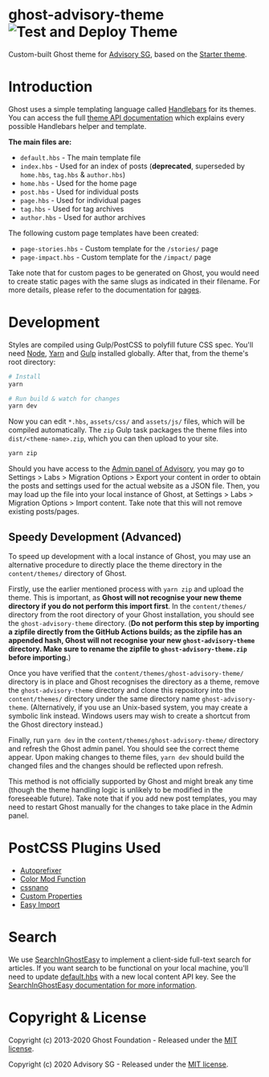 # ghost-advisory-theme ![Test and Deploy Theme](https://github.com/AdvisorySG/ghost-advisory-theme/workflows/Build%20and%20Deploy%20Theme/badge.svg)

Custom-built Ghost theme for [Advisory SG](https://advisory.sg), based on the [Starter theme](https://github.com/TryGhost/Starter).

# Introduction

Ghost uses a simple templating language called [Handlebars](http://handlebarsjs.com/) for its themes. You can access the full [theme API documentation](https://themes.ghost.org) which explains every possible Handlebars helper and template.

**The main files are:**

-   `default.hbs` - The main template file
-   `index.hbs` - Used for an index of posts (**deprecated**, superseded by `home.hbs`, `tag.hbs` & `author.hbs`)
-   `home.hbs` - Used for the home page
-   `post.hbs` - Used for individual posts
-   `page.hbs` - Used for individual pages
-   `tag.hbs` - Used for tag archives
-   `author.hbs` - Used for author archives

The following custom page templates have been created:

-   `page-stories.hbs` - Custom template for the `/stories/` page
-   `page-impact.hbs` - Custom template for the `/impact/` page

Take note that for custom pages to be generated on Ghost, you would need to create static pages with the same slugs as indicated in their filename. For more details, please refer to the documentation for [pages](https://ghost.org/docs/api/v3/handlebars-themes/context/page/).

# Development

Styles are compiled using Gulp/PostCSS to polyfill future CSS spec. You'll need [Node](https://nodejs.org/), [Yarn](https://yarnpkg.com/) and [Gulp](https://gulpjs.com) installed globally. After that, from the theme's root directory:

```bash
# Install
yarn

# Run build & watch for changes
yarn dev
```

Now you can edit `*.hbs`, `assets/css/` and `assets/js/` files, which will be compiled automatically. The `zip` Gulp task packages the theme files into `dist/<theme-name>.zip`, which you can then upload to your site.

```bash
yarn zip
```

Should you have access to the [Admin panel of Advisory](https://beta.advisory.sg/ghost/), you may go to Settings > Labs > Migration Options > Export your content in order to obtain the posts and settings used for the actual website as a JSON file. Then, you may load up the file into your local instance of Ghost, at Settings > Labs > Migration Options > Import content. Take note that this will not remove existing posts/pages.

## Speedy Development (Advanced)

To speed up development with a local instance of Ghost, you may use an alternative procedure to directly place the theme directory in the `content/themes/` directory of Ghost.

Firstly, use the earlier mentioned process with `yarn zip` and upload the theme. This is important, as **Ghost will not recognise your new theme directory if you do not perform this import first**. In the `content/themes/` directory from the root directory of your Ghost installation, you should see the `ghost-advisory-theme` directory. (**Do not perform this step by importing a zipfile directly from the GitHub Actions builds; as the zipfile has an appended hash, Ghost will not recognise your new `ghost-advisory-theme` directory. Make sure to rename the zipfile to `ghost-advisory-theme.zip` before importing.**)

Once you have verified that the `content/themes/ghost-advisory-theme/` directory is in place and Ghost recognises the directory as a theme, remove the `ghost-advisory-theme` directory and clone this repository into the `content/themes/` directory under the same directory name `ghost-advisory-theme`. (Alternatively, if you use an Unix-based system, you may create a symbolic link instead. Windows users may wish to create a shortcut from the Ghost directory instead.)

Finally, run `yarn dev` in the `content/themes/ghost-advisory-theme/` directory and refresh the Ghost admin panel. You should see the correct theme appear. Upon making changes to theme files, `yarn dev` should build the changed files and the changes should be reflected upon refresh.

This method is not officially supported by Ghost and might break any time (though the theme handling logic is unlikely to be modified in the foreseeable future). Take note that if you add new post templates, you may need to restart Ghost manually for the changes to take place in the Admin panel.

# PostCSS Plugins Used

-   [Autoprefixer](https://github.com/postcss/autoprefixer)
-   [Color Mod Function](https://github.com/jonathantneal/postcss-color-mod-function)
-   [cssnano](https://github.com/cssnano/cssnano)
-   [Custom Properties](https://github.com/postcss/postcss-custom-properties)
-   [Easy Import](https://github.com/trysound/postcss-easy-import)

# Search

We use [SearchInGhostEasy](https://github.com/gmfmi/searchinghost-easy) to implement a client-side full-text search for articles. If you want search to be functional on your local machine, you'll need to update [default.hbs](./default.hbs) with a new local content API key. See the [SearchInGhostEasy documentation for more information](https://github.com/gmfmi/searchinghost-easy).

# Copyright & License

Copyright (c) 2013-2020 Ghost Foundation - Released under the [MIT license](LICENSE).

Copyright (c) 2020 Advisory SG - Released under the [MIT license](LICENSE).
